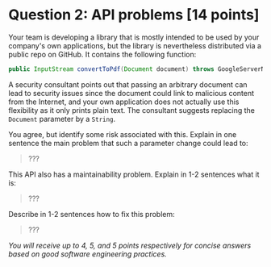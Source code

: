 # Question 2: API problems [14 points]

Your team is developing a library that is mostly intended to be used by your company's own applications,
but the library is nevertheless distributed via a public repo on GitHub. It contains the following function:
```java
public InputStream convertToPdf(Document document) throws GoogleServerNotRespondingError
```
A security consultant points out that passing an arbitrary document can lead to security issues
since the document could link to malicious content from the Internet,
and your own application does not actually use this flexibility as it only prints plain text.
The consultant suggests replacing the `Document` parameter by a `String`.

You agree, but identify some risk associated with this. Explain in one sentence the main problem that such a parameter change could lead to:

> ??? 

This API also has a maintainability problem. Explain in 1-2 sentences what it is:

> ??? 

Describe in 1-2 sentences how to fix this problem:

> ???


_You will receive up to 4, 5, and 5 points respectively for concise answers based on good software engineering practices._
